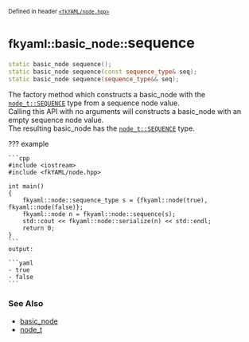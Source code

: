 <small>Defined in header [`<fkYAML/node.hpp>`](https://github.com/fktn-k/fkYAML/blob/develop/include/fkYAML/node.hpp)</small>

# <small>fkyaml::basic_node::</small>sequence

```cpp
static basic_node sequence();
static basic_node sequence(const sequence_type& seq);
static basic_node sequence(sequence_type&& seq);
```

The factory method which constructs a basic_node with the [`node_t::SEQUENCE`](node_t.md) type from a sequence node value.  
Calling this API with no arguments will constructs a basic_node with an empty sequence node value.  
The resulting basic_node has the [`node_t::SEQUENCE`](node_t.md) type.  

??? example

    ```cpp
    #include <iostream>
    #include <fkYAML/node.hpp>

    int main()
    {
        fkyaml::node::sequence_type s = {fkyaml::node(true), fkyaml::node(false)};
        fkyaml::node n = fkyaml::node::sequence(s);
        std::cout << fkyaml::node::serialize(n) << std::endl;
        return 0;
    }
    ```
    output:

    ```yaml
    - true
    - false
    ```


### **See Also**

* [basic_node](index.md)
* [node_t](node_t.md)
